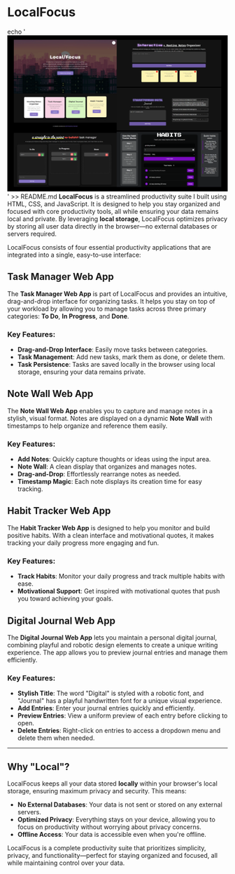 # LocalFocus
echo '![Local Focus](localfocusimg.png)' >> README.md
**LocalFocus** is a streamlined productivity suite I built using HTML, CSS, and JavaScript. It is designed to help you stay organized and focused with core productivity tools, all while ensuring your data remains local and private. By leveraging **local storage**, LocalFocus optimizes privacy by storing all user data directly in the browser—no external databases or servers required.

LocalFocus consists of four essential productivity applications that are integrated into a single, easy-to-use interface:

## Task Manager Web App

The **Task Manager Web App** is part of LocalFocus and provides an intuitive, drag-and-drop interface for organizing tasks. It helps you stay on top of your workload by allowing you to manage tasks across three primary categories: **To Do**, **In Progress**, and **Done**.

### Key Features:
- **Drag-and-Drop Interface**: Easily move tasks between categories.
- **Task Management**: Add new tasks, mark them as done, or delete them.
- **Task Persistence**: Tasks are saved locally in the browser using local storage, ensuring your data remains private.

## Note Wall Web App

The **Note Wall Web App** enables you to capture and manage notes in a stylish, visual format. Notes are displayed on a dynamic **Note Wall** with timestamps to help organize and reference them easily.

### Key Features:
- **Add Notes**: Quickly capture thoughts or ideas using the input area.
- **Note Wall**: A clean display that organizes and manages notes.
- **Drag-and-Drop**: Effortlessly rearrange notes as needed.
- **Timestamp Magic**: Each note displays its creation time for easy tracking.

## Habit Tracker Web App

The **Habit Tracker Web App** is designed to help you monitor and build positive habits. With a clean interface and motivational quotes, it makes tracking your daily progress more engaging and fun.

### Key Features:
- **Track Habits**: Monitor your daily progress and track multiple habits with ease.
- **Motivational Support**: Get inspired with motivational quotes that push you toward achieving your goals.

## Digital Journal Web App

The **Digital Journal Web App** lets you maintain a personal digital journal, combining playful and robotic design elements to create a unique writing experience. The app allows you to preview journal entries and manage them efficiently.

### Key Features:
- **Stylish Title**: The word "Digital" is styled with a robotic font, and "Journal" has a playful handwritten font for a unique visual experience.
- **Add Entries**: Enter your journal entries quickly and efficiently.
- **Preview Entries**: View a uniform preview of each entry before clicking to open.
- **Delete Entries**: Right-click on entries to access a dropdown menu and delete them when needed.

---

## Why "Local"?

LocalFocus keeps all your data stored **locally** within your browser's local storage, ensuring maximum privacy and security. This means:
- **No External Databases**: Your data is not sent or stored on any external servers.
- **Optimized Privacy**: Everything stays on your device, allowing you to focus on productivity without worrying about privacy concerns.
- **Offline Access**: Your data is accessible even when you're offline.

LocalFocus is a complete productivity suite that prioritizes simplicity, privacy, and functionality—perfect for staying organized and focused, all while maintaining control over your data.
